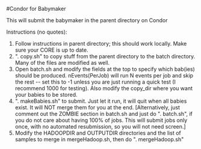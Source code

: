 #Condor for Babymaker

This will submit the babymaker in the parent directory on Condor

Instructions (no quotes):
  1.  Follow instructions in parent directory; this should work locally.  Make sure your CORE is up to date.
  2.  ". copy.sh" to copy stuff from the parent directory to the batch directory.  Many of the files are modified as well.
  3.  Open batch.sh and modify the fields at the top to specify which bab(ies) should be produced.  nEvents(PerJob) will run N events per job and skip the rest -- set this to -1 unless you are just running a quick test (I recommend 1000 for testing). Also modify the copy_dir where you want your babies to be stored.
  4.  ". makeBabies.sh" to submit.  Just let it run, it will quit when all babies exist.  It will NOT merge them for you at the end.
  [Alternatively, just comment out the ZOMBIE section in batch.sh and just do ". batch.sh", if you do not care about having 100% of jobs. This will submit jobs only once, with no automated resubmission, so you will not need screen.]
  5.  Modify the HADOOPDIR and OUTPUTDIR directories and the list of samples to merge in mergeHadoop.sh, then do ". mergeHadoop.sh"

